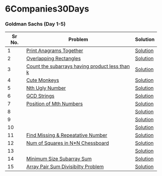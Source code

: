 # 6Companies30Days

### Goldman Sachs (Day 1-5)

| Sr No. | Problem                                                                                                                                             | Solution                                                   |
| ------ | --------------------------------------------------------------------------------------------------------------------------------------------------- | ---------------------------------------------------------- |
| 1      | [Print Anagrams Together](https://practice.geeksforgeeks.org/problems/print-anagrams-together/1/#)                                                  | [Solution](./GoldmanSachs/01_PrintAnagrams.cpp)            |
| 2      | [Overlapping Rectangles](https://practice.geeksforgeeks.org/problems/overlapping-rectangles1924/1/)                                                 | [Solution](./GoldmanSachs/02_OverlappingRect.cpp)          |
| 3      | [Count the subarrays having product less than k](https://practice.geeksforgeeks.org/problems/count-the-subarrays-having-product-less-than-k1708/1/) | [Solution](./GoldmanSachs/03_SubarrayProductLessThanK.cpp) |
| 4      | [Cute Monkeys](https://practice.geeksforgeeks.org/problems/run-length-encoding/1/)                                                                  | [Solution](./GoldmanSachs/04_CuteMonkeys.cpp)              |
| 5      | [Nth Ugly Number](https://practice.geeksforgeeks.org/problems/ugly-numbers2254/1/)                                                                  | [Solution](./GoldmanSachs/05_UglyNumbers.cpp)              |
| 6      | [GCD Strings](https://leetcode.com/problems/greatest-common-divisor-of-strings)                                                                     | [Solution](./GoldmanSachs/06_GCDStrings.cpp)               |
| 7      | [Position of Mth Numbers](https://practice.geeksforgeeks.org/problems/find-the-position-of-m-th-item1723/1/)                                        | [Solution](./GoldmanSachs/07_FindMthNum.cpp)               |
| 8      | [](https://practice.geeksforgeeks.org/problems/total-decoding-messages1235/1/)                                                                      | [Solution]()                                               |
| 9      | [](https://practice.geeksforgeeks.org/problems/number-following-a-pattern3126/1)                                                                    | [Solution]()                                               |
| 10     | []()                                                                                                                                                | [Solution](./GoldmanSachs/)                                |
| 11     | [Find Missing & Repeatative Number](https://practice.geeksforgeeks.org/problems/find-missing-and-repeating2512/1/)                                  | [Solution](./GoldmanSachs/10_FindMissingNRepeatative.cpp)  |
| 12     | [Num of Squares in N\*N Chessboard]()                                                                                                               | [Solution](./GoldmanSachs/12_NumOfSquares.cpp)             |
| 13     | []()                                                                                                                                                | [Solution]()                                               |
| 14     | [Minimum Size Subarray Sum](https://leetcode.com/problems/minimum-size-subarray-sum/)                                                               | [Solution](./GoldmanSachs/14_MinSizeSubarraySum.cpp)       |
| 15     | [Array Pair Sum Divisibilty Problem](https://practice.geeksforgeeks.org/problems/array-pair-sum-divisibility-problem3257/1)                         | [Solution](./GoldmanSachs/15_CanArrangePairsInKSize.cpp)   |
